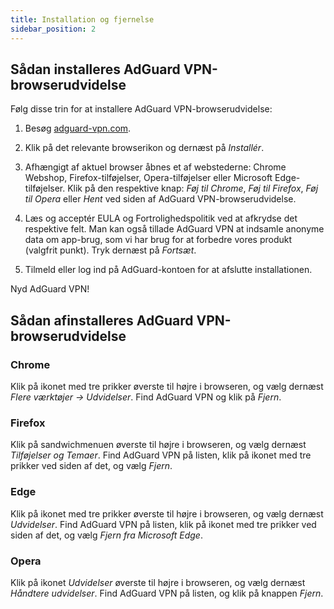 ```yaml
---
title: Installation og fjernelse
sidebar_position: 2
---
```


## Sådan installeres AdGuard VPN-browserudvidelse

Følg disse trin for at installere AdGuard VPN-browserudvidelse:

1. Besøg [adguard-vpn.com](https://adguard-vpn.com/browser-extension/overview.html).

2. Klik på det relevante browserikon og dernæst på *Installér*.

3. Afhængigt af aktuel browser åbnes et af webstederne: Chrome Webshop, Firefox-tilføjelser, Opera-tilføjelser eller Microsoft Edge-tilføjelser. Klik på den respektive knap: *Føj til Chrome*, *Føj til Firefox*, *Føj til Opera* eller *Hent* ved siden af AdGuard VPN-browserudvidelse.

4. Læs og acceptér EULA og Fortrolighedspolitik ved at afkrydse det respektive felt. Man kan også tillade AdGuard VPN at indsamle anonyme data om app-brug, som vi har brug for at forbedre vores produkt (valgfrit punkt). Tryk dernæst på *Fortsæt*.

5. Tilmeld eller log ind på AdGuard-kontoen for at afslutte installationen.

Nyd AdGuard VPN!

## Sådan afinstalleres AdGuard VPN-browserudvidelse

### Chrome

Klik på ikonet med tre prikker øverste til højre i browseren, og vælg dernæst *Flere værktøjer → Udvidelser*. Find AdGuard VPN og klik på *Fjern*.

### Firefox

Klik på sandwichmenuen øverste til højre i browseren, og vælg dernæst *Tilføjelser og Temaer*. Find AdGuard VPN på listen, klik på ikonet med tre prikker ved siden af det, og vælg *Fjern*.

### Edge

Klik på ikonet med tre prikker øverste til højre i browseren, og vælg dernæst *Udvidelser*. Find AdGuard VPN på listen, klik på ikonet med tre prikker ved siden af det, og vælg *Fjern fra Microsoft Edge*.

### Opera

Klik på ikonet *Udvidelser* øverste til højre i browseren, og vælg dernæst *Håndtere udvidelser*. Find AdGuard VPN på listen, og klik på knappen *Fjern*.
